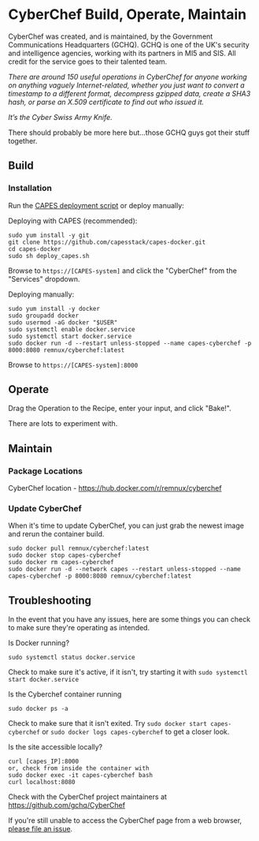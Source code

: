 # CyberChef Build, Operate, Maintain
CyberChef was created, and is maintained, by the Government Communications Headquarters (GCHQ). GCHQ is one of the UK's security and intelligence agencies, working with its partners in MI5 and SIS. All credit for the service goes to their talented team.

_There are around 150 useful operations in CyberChef for anyone working on anything vaguely Internet-related, whether you just want to convert a timestamp to a different format, decompress gzipped data, create a SHA3 hash, or parse an X.509 certificate to find out who issued it._

_It’s the Cyber Swiss Army Knife._

There should probably be more here but...those GCHQ guys got their stuff together.

## Build

### Installation
Run the [CAPES deployment script](../deploy_capes.sh) or deploy manually:

Deploying with CAPES (recommended):
```
sudo yum install -y git
git clone https://github.com/capesstack/capes-docker.git
cd capes-docker
sudo sh deploy_capes.sh
```
Browse to `https://[CAPES-system]` and click the "CyberChef" from the "Services" dropdown.

Deploying manually:
```
sudo yum install -y docker
sudo groupadd docker
sudo usermod -aG docker "$USER"
sudo systemctl enable docker.service
sudo systemctl start docker.service
sudo docker run -d --restart unless-stopped --name capes-cyberchef -p 8000:8080 remnux/cyberchef:latest
```
Browse to `https://[CAPES-system]:8000`

## Operate
Drag the Operation to the Recipe, enter your input, and click "Bake!".

There are lots to experiment with.

## Maintain

### Package Locations
CyberChef location - https://hub.docker.com/r/remnux/cyberchef

### Update CyberChef
When it's time to update CyberChef, you can just grab the newest image and rerun the container build.
```
sudo docker pull remnux/cyberchef:latest
sudo docker stop capes-cyberchef
sudo docker rm capes-cyberchef
sudo docker run -d --network capes --restart unless-stopped --name capes-cyberchef -p 8000:8080 remnux/cyberchef:latest
```

## Troubleshooting
In the event that you have any issues, here are some things you can check to make sure they're operating as intended.

Is Docker running?
```
sudo systemctl status docker.service
```
Check to make sure it's active, if it isn't, try starting it with `sudo systemctl start docker.service`

Is the Cyberchef container running
```
sudo docker ps -a
```
Check to make sure that it isn't exited. Try `sudo docker start capes-cyberchef` or `sudo docker logs capes-cyberchef` to get a closer look.

Is the site accessible locally?
```
curl [capes_IP]:8000
or, check from inside the container with
sudo docker exec -it capes-cyberchef bash
curl localhost:8080
```

Check with the CyberChef project maintainers at https://github.com/gchq/CyberChef

If you're still unable to access the CyberChef page from a web browser, [please file an issue](https://github.com/capesstack/capes-docker/issues).
